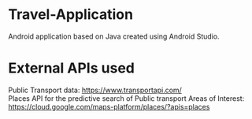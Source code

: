 # Travel-Application
Android application based on Java created using Android Studio.


# External APIs used
Public Transport data: https://www.transportapi.com/ \
Places API for the predictive search of Public transport Areas of Interest: https://cloud.google.com/maps-platform/places/?apis=places




